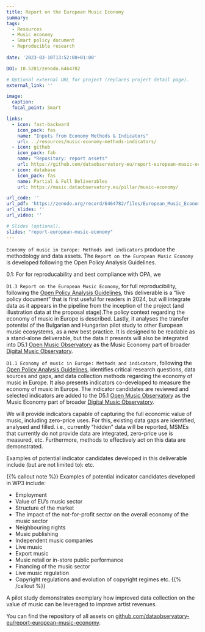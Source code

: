 ```yaml
---
title: Report on the European Music Economy
summary: 
tags:
  - Resources
  - Music economy
  - Smart policy document
  - Reproducible research
  
date: '2023-03-10T13:52:00+01:00'

DOI: 10.5281/zenodo.6464782

# Optional external URL for project (replaces project detail page).
external_link: ''

image:
  caption: 
  focal_point: Smart

links:
  - icon: fast-backward
    icon_pack: fas
    name: "Inputs from Economy Methods & Indicators" 
    url: ../resources/music-economy-methods-indicators/
  - icon: github
    icon_pack: fab
    name: "Repository: report assets"
    url: https://github.com/dataobservatory-eu/report-european-music-economy
  - icon: database
    icon_pack: fas
    name: Partial & Full Deliverables 
    url: https://music.dataobservatory.eu/pillar/music-economy/

url_code: ''
url_pdf: 'https://zenodo.org/record/6464782/files/European_Music_Economy_Report.pdf?download=1'
url_slides: ''
url_video: ''

# Slides (optional).
slides: "report-european-music-economy"
---
```


`Economy of music in Europe: Methods and indicators` produce the methodology and data assets. The `Report on the European Music Economy` is developed following the Open Policy Analysis Guidelines.

0.1: For for reproducability and best compliance with OPA, we 

`D1.3 Report on the European Music Economy`, for full reproducibility, following the [Open Policy Analysis Guidelines](/resources/opa/), this deliverable is a “live policy document” that is first useful for readers in 2024, but will integrate data as it appears in the pipeline from the inception of the project (and illustration data at the proposal stage).The policy context regarding the economy of music in Europe is described.  Lastly, it analyses the transfer potential of the Bulgarian and Hungarian pilot study to other European music ecosystems, as a new best practice. It is designed to be readable as a stand-alone deliverable, but the data it presents will also be integrated into D5.1 [Open Music Observatory](/resources/open-music-observatory/) as the Music Economy part of broader [Digital Music Observatory](https://music.dataobservatory.eu/pillar/music-economy/).


`D1.1 Economy of music in Europe: Methods and indicators`, following the [Open Policy Analysis Guidelines](/resources/opa/), identifies critical research questions, data sources and gaps, and data collection methods regarding the economy of music in Europe. It also presents indicators co-developed to measure the economy of music in Europe. The indicator candidates are reviewed and selected indicators are added to the D5.1 [Open Music Observatory](/resources/open-music-observatory/) as the Music Economy part of broader [Digital Music Observatory](https://music.dataobservatory.eu/pillar/music-economy/).

We will provide indicators capable of capturing the full economic value of music, including zero-price uses. For this, existing data gaps are identified, analysed and filled. i.e., currently “hidden” data will be reported, MSMEs that currently
do not provide data are integrated, zero-price use is measured, etc. Furthermore, methods to effectively act on this data are demonstrated. 

Examples of potential indicator candidates developed in this deliverable include (but are not limited to):  etc.

{{% callout note %}}
Examples of potential indicator candidates developed in WP3 include: 
- Employment 
- Value of EU’s music sector
- Structure of the market
- The impact of the not-for-profit sector on the overall economy of the music sector 
- Neighbouring rights
- Music publishing
- Independent music companies
- Live music
- Export music
- Music retail or in-store public performance 
- Financing of the music sector
- Live music regulation
- Copyright regulations and evolution of copyright regimes
etc.
{{% /callout %}}

A pilot study demonstrates exemplary how improved data collection on the value of music can be leveraged to improve artist revenues.

You can find the repository of all assets on [github.com/dataobservatory-eu/report-european-music-economy](https://github.com/dataobservatory-eu/report-european-music-economy).